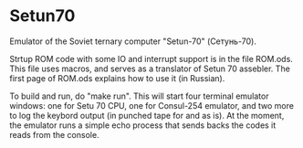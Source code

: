 # Setun70
Emulator of the Soviet ternary computer "Setun-70" (Сетунь-70).

Strtup ROM code with some IO and interrupt support is in the file ROM.ods. This file uses macros, and serves as a translator of Setun 70 assebler. The first page of ROM.ods explains how to use it (in Russian). 

To build and run, do "make run". This will start four terminal emulator windows: one for Setu 70 CPU, one for Consul-254 emulator, and two more to log the keybord output (in punched tape for and as is). At the moment, the emulator runs a simple echo process that sends backs the codes it reads from the console.
